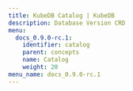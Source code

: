 ```yaml
---
title: KubeDB Catalog | KubeDB
description: Database Version CRD
menu:
  docs_0.9.0-rc.1:
    identifier: catalog
    parent: concepts
    name: Catalog
    weight: 20
menu_name: docs_0.9.0-rc.1
---
```


